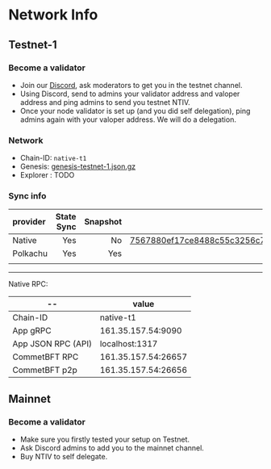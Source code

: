 <!-- markdownlint-disable MD024 -->

# Network Info

## Testnet-1

### Become a validator

- Join our [Discord](https://discord.com/invite/gonative), ask moderators to get you in the testnet channel.
- Using Discord, send to admins your validator address and valoper address and ping admins to send you testnet NTIV.
- Once your node validator is set up (and you did self delegation), ping admins again with your valoper address. We will do a delegation.

### Network

- Chain-ID: `native-t1`
- Genesis: [genesis-testnet-1.json.gz](./genesis/genesis-testnet-1.json.gz)
- Explorer : TODO

### Sync info

| provider | State Sync | Snapshot |                                                         Peer |
| :------- | ---------: | -------: | -----------------------------------------------------------: |
| Native   |        Yes |       No | 7567880ef17ce8488c55c3256c76809b37659cce@161.35.157.54:26656 |
| Polkachu |        Yes |      Yes |      [testnets/native](https://polkachu.com/testnets/native) |
|          |            |          |                                                              |

---

Native RPC:

| --                 | value               |
| ------------------ | ------------------- |
| Chain-ID           | native-t1           |
| App gRPC           | 161.35.157.54:9090  |
| App JSON RPC (API) | localhost:1317      |
| CommetBFT RPC      | 161.35.157.54:26657 |
| CommetBFT p2p      | 161.35.157.54:26656 |

## Mainnet

### Become a validator

- Make sure you firstly tested your setup on Testnet.
- Ask Discord admins to add you to the mainnet channel.
- Buy NTIV to self delegate.
